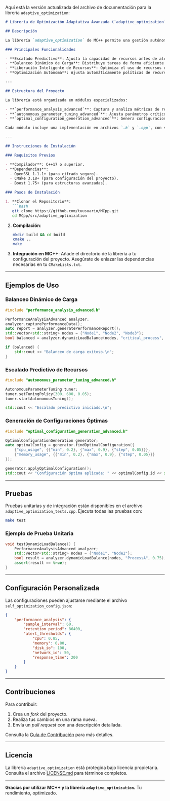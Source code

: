 Aquí está la versión actualizada del archivo de documentación para la librería `adaptive_optimization`:

```markdown
# Librería de Optimización Adaptativa Avanzada (`adaptive_optimization`) - MC++ 1.0

## Descripción

La librería `adaptive_optimization` de MC++ permite una gestión autónoma de recursos avanzada, diseñada para entornos de alta demanda y cargas dinámicas. Utiliza algoritmos predictivos y estrategias adaptativas para garantizar un rendimiento óptimo, incluso en situaciones de variabilidad extrema. Su arquitectura modular la hace ideal para sistemas distribuidos, redes multi-nodo y aplicaciones críticas.

### Principales Funcionalidades

- **Escalado Predictivo**: Ajusta la capacidad de recursos antes de alcanzar límites críticos mediante el análisis de tendencias.
- **Balanceo Dinámico de Carga**: Distribuye tareas de forma eficiente para evitar cuellos de botella y sobrecarga.
- **Liberación Inteligente de Recursos**: Optimiza el uso de recursos eliminando aquellos inactivos según políticas definidas.
- **Optimización Autónoma**: Ajusta automáticamente políticas de recursos en tiempo real, garantizando alta disponibilidad.

---

## Estructura del Proyecto

La librería está organizada en módulos especializados:

- **`performance_analysis_advanced`**: Captura y analiza métricas de rendimiento del sistema.
- **`autonomous_parameter_tuning_advanced`**: Ajusta parámetros críticos de forma autónoma para maximizar la eficiencia.
- **`optimal_configuration_generation_advanced`**: Genera configuraciones óptimas basadas en criterios de rendimiento.

Cada módulo incluye una implementación en archivos `.h` y `.cpp`, con soporte completo para pruebas y documentación detallada.

---

## Instrucciones de Instalación

### Requisitos Previos

- **Compilador**: C++17 o superior.
- **Dependencias**:
  - OpenSSL 1.1.1+ (para cifrado seguro).
  - CMake 3.18+ (para configuración del proyecto).
  - Boost 1.75+ (para estructuras avanzadas).

### Pasos de Instalación

1. **Clonar el Repositorio**:
   ```bash
   git clone https://github.com/tuusuario/MCpp.git
   cd MCpp/src/adaptive_optimization
   ```

2. **Compilación**:
   ```bash
   mkdir build && cd build
   cmake ..
   make
   ```

3. **Integración en MC++**:
   Añade el directorio de la librería a tu configuración del proyecto. Asegúrate de enlazar las dependencias necesarias en tu `CMakeLists.txt`.

---

## Ejemplos de Uso

### Balanceo Dinámico de Carga

```cpp
#include "performance_analysis_advanced.h"

PerformanceAnalysisAdvanced analyzer;
analyzer.capturePerformanceData();
auto report = analyzer.generatePerformanceReport();
std::vector<std::string> nodes = {"Node1", "Node2", "Node3"};
bool balanced = analyzer.dynamicLoadBalance(nodes, "critical_process", 0.75);

if (balanced) {
    std::cout << "Balanceo de carga exitoso.\n";
}
```

### Escalado Predictivo de Recursos

```cpp
#include "autonomous_parameter_tuning_advanced.h"

AutonomousParameterTuning tuner;
tuner.setTuningPolicy(300, 600, 0.05);
tuner.startAutonomousTuning();

std::cout << "Escalado predictivo iniciado.\n";
```

### Generación de Configuraciones Óptimas

```cpp
#include "optimal_configuration_generation_advanced.h"

OptimalConfigurationGeneration generator;
auto optimalConfig = generator.findOptimalConfiguration({
    {"cpu_usage", {{"min", 0.2}, {"max", 0.9}, {"step", 0.05}}},
    {"memory_usage", {{"min", 0.2}, {"max", 0.9}, {"step", 0.05}}}
});

generator.applyOptimalConfiguration();
std::cout << "Configuración óptima aplicada: " << optimalConfig.id << std::endl;
```

---

## Pruebas

Pruebas unitarias y de integración están disponibles en el archivo `adaptive_optimization_tests.cpp`. Ejecuta todas las pruebas con:

```bash
make test
```

### Ejemplo de Prueba Unitaria

```cpp
void testDynamicLoadBalance() {
    PerformanceAnalysisAdvanced analyzer;
    std::vector<std::string> nodes = {"Node1", "Node2"};
    bool result = analyzer.dynamicLoadBalance(nodes, "ProcessA", 0.75);
    assert(result == true);
}
```

---

## Configuración Personalizada

Las configuraciones pueden ajustarse mediante el archivo `self_optimization_config.json`:

```json
{
    "performance_analysis": {
        "sample_interval": 60,
        "retention_period": 86400,
        "alert_thresholds": {
            "cpu": 0.85,
            "memory": 0.80,
            "disk_io": 100,
            "network_io": 50,
            "response_time": 200
        }
    }
}
```

---

## Contribuciones

Para contribuir:

1. Crea un _fork_ del proyecto.
2. Realiza tus cambios en una rama nueva.
3. Envía un _pull request_ con una descripción detallada.

Consulta la [Guía de Contribución](../docs/CONTRIBUTING.md) para más detalles.

---

## Licencia

La librería `adaptive_optimization` está protegida bajo licencia propietaria. Consulta el archivo [LICENSE.md](../docs/LICENSE.md) para términos completos.

---

**Gracias por utilizar MC++ y la librería `adaptive_optimization`.** Tu rendimiento, optimizado.
```
